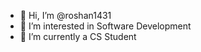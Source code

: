 - 👋 Hi, I’m @roshan1431
- 👀 I’m interested in Software Development
- 🌱 I’m currently a CS Student


<!---
roshan1431/roshan1431 is a ✨ special ✨ repository because its `README.md` (this file) appears on your GitHub profile.
You can click the Preview link to take a look at your changes.
--->
